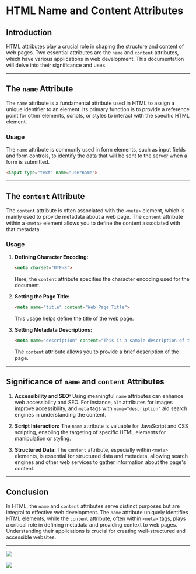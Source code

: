 # HTML Name and Content Attributes

## Introduction

HTML attributes play a crucial role in shaping the structure and content of web pages. Two essential attributes are the `name` and `content` attributes, which have various applications in web development. This documentation will delve into their significance and uses.

---

## The `name` Attribute

The `name` attribute is a fundamental attribute used in HTML to assign a unique identifier to an element. Its primary function is to provide a reference point for other elements, scripts, or styles to interact with the specific HTML element.

### Usage

The `name` attribute is commonly used in form elements, such as input fields and form controls, to identify the data that will be sent to the server when a form is submitted.

```html
<input type="text" name="username">
```

---

## The `content` Attribute

The `content` attribute is often associated with the `<meta>` element, which is mainly used to provide metadata about a web page. The `content` attribute within a `<meta>` element allows you to define the content associated with that metadata.

### Usage

1. **Defining Character Encoding:**
   
   ```html
   <meta charset="UTF-8">
   ```
   
   Here, the `content` attribute specifies the character encoding used for the document.

2. **Setting the Page Title:**
   
   ```html
   <meta name="title" content="Web Page Title">
   ```
   
   This usage helps define the title of the web page.

3. **Setting Metadata Descriptions:**
   
   ```html
   <meta name="description" content="This is a sample description of the web page.">
   ```
   
   The `content` attribute allows you to provide a brief description of the page.

---

## Significance of `name` and `content` Attributes

1. **Accessibility and SEO:** Using meaningful `name` attributes can enhance web accessibility and SEO. For instance, `alt` attributes for images improve accessibility, and `meta` tags with `name="description"` aid search engines in understanding the content.

2. **Script Interaction:** The `name` attribute is valuable for JavaScript and CSS scripting, enabling the targeting of specific HTML elements for manipulation or styling.

3. **Structured Data:** The `content` attribute, especially within `<meta>` elements, is essential for structured data and metadata, allowing search engines and other web services to gather information about the page's content.

---

## Conclusion

In HTML, the `name` and `content` attributes serve distinct purposes but are integral to effective web development. The `name` attribute uniquely identifies HTML elements, while the `content` attribute, often within `<meta>` tags, plays a critical role in defining metadata and providing context to web pages. Understanding their applications is crucial for creating well-structured and accessible websites.

---

![](C:\Users\user\AppData\Roaming\marktext\images\2023-11-04-06-06-20-image.png)

![](C:\Users\user\AppData\Roaming\marktext\images\2023-11-04-06-08-01-image.png)


